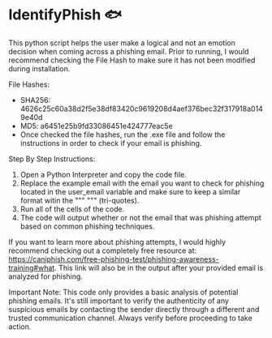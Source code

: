 # IdentifyPhish 🐟
This python script helps the user make a logical and not an emotion decision when coming across a phishing email.
Prior to running, I would recommend checking the File Hash to make sure it has not been modified during installation. 


File Hashes:
- SHA256: 4626c25c60a38d2f5e38df83420c9619208d4aef376bec32f317918a0149e40d
- MD5: a6451e25b9fd33086451e424777eac5e
- Once checked the file hashes, run the .exe file and follow the instructions in order to check if your email is phishing.

Step By Step Instructions:
1. Open a Python Interpreter and copy the code file.
2. Replace the example email with the email you want to check for phishing located in the user_email variable and make sure to keep a similar format witin the """ """ (tri-quotes).
3. Run all of the cells of the code. 
4. The code will output whether or not the email that was phishing attempt based on common phishing techniques.

If you want to learn more about phishing attempts, I would highly recommend checking out a completely free resource at: https://caniphish.com/free-phishing-test/phishing-awareness-training#what. This link will also be in the output after your provided email is analyzed for phishing.

Important Note: This code only provides a basic analysis of potential phishing emails. It's still important to verify the authenticity of any suspicious emails by contacting the sender directly through a different and trusted communication channel. Always verify before proceeding to take action.

